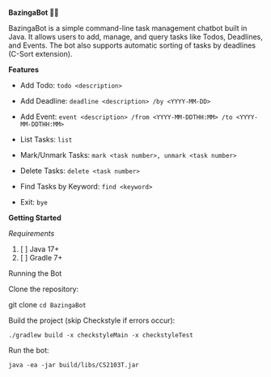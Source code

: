 **BazingaBot 📝🤖**

BazingaBot is a simple command-line task management chatbot built in Java. It allows users to add, manage, and query tasks like Todos, Deadlines, and Events. The bot also supports automatic sorting of tasks by deadlines (C-Sort extension).

**Features**


* Add Todo: ```todo <description>```

* Add Deadline: ```deadline <description> /by <YYYY-MM-DD>```

* Add Event: ```event <description> /from <YYYY-MM-DDTHH:MM> /to <YYYY-MM-DDTHH:MM>```

* List Tasks: ```list```

* Mark/Unmark Tasks: ```mark <task number>, unmark <task number>```

* Delete Tasks: ```delete <task number>```

* Find Tasks by Keyword: ```find <keyword>```

* Exit: ```bye```


**Getting Started**

_Requirements_

1. [ ] Java 17+
2. [ ] Gradle 7+

Running the Bot

Clone the repository:

git clone <repo-url>
``` cd BazingaBot ```


Build the project (skip Checkstyle if errors occur):

``` ./gradlew build -x checkstyleMain -x checkstyleTest ```


Run the bot:

``` java -ea -jar build/libs/CS2103T.jar ```